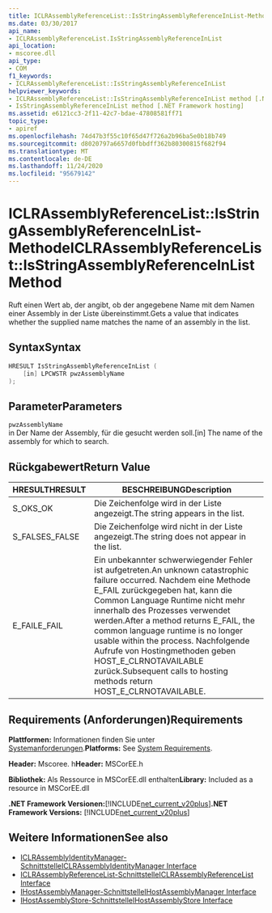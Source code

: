 ```yaml
---
title: ICLRAssemblyReferenceList::IsStringAssemblyReferenceInList-Methode
ms.date: 03/30/2017
api_name:
- ICLRAssemblyReferenceList.IsStringAssemblyReferenceInList
api_location:
- mscoree.dll
api_type:
- COM
f1_keywords:
- ICLRAssemblyReferenceList::IsStringAssemblyReferenceInList
helpviewer_keywords:
- ICLRAssemblyReferenceList::IsStringAssemblyReferenceInList method [.NET Framework hosting]
- IsStringAssemblyReferenceInList method [.NET Framework hosting]
ms.assetid: e6121cc3-2f11-42c7-bdae-47808581ff71
topic_type:
- apiref
ms.openlocfilehash: 74d47b3f55c10f65d47f726a2b96ba5e0b18b749
ms.sourcegitcommit: d8020797a6657d0fbbdff362b80300815f682f94
ms.translationtype: MT
ms.contentlocale: de-DE
ms.lasthandoff: 11/24/2020
ms.locfileid: "95679142"
---
```

# <a name="iclrassemblyreferencelistisstringassemblyreferenceinlist-method"></a><span data-ttu-id="70095-102">ICLRAssemblyReferenceList::IsStringAssemblyReferenceInList-Methode</span><span class="sxs-lookup"><span data-stu-id="70095-102">ICLRAssemblyReferenceList::IsStringAssemblyReferenceInList Method</span></span>

<span data-ttu-id="70095-103">Ruft einen Wert ab, der angibt, ob der angegebene Name mit dem Namen einer Assembly in der Liste übereinstimmt.</span><span class="sxs-lookup"><span data-stu-id="70095-103">Gets a value that indicates whether the supplied name matches the name of an assembly in the list.</span></span>  
  
## <a name="syntax"></a><span data-ttu-id="70095-104">Syntax</span><span class="sxs-lookup"><span data-stu-id="70095-104">Syntax</span></span>  
  
```cpp  
HRESULT IsStringAssemblyReferenceInList (  
    [in] LPCWSTR pwzAssemblyName  
);  
```  
  
## <a name="parameters"></a><span data-ttu-id="70095-105">Parameter</span><span class="sxs-lookup"><span data-stu-id="70095-105">Parameters</span></span>  

 `pwzAssemblyName`  
 <span data-ttu-id="70095-106">in Der Name der Assembly, für die gesucht werden soll.</span><span class="sxs-lookup"><span data-stu-id="70095-106">[in] The name of the assembly for which to search.</span></span>  
  
## <a name="return-value"></a><span data-ttu-id="70095-107">Rückgabewert</span><span class="sxs-lookup"><span data-stu-id="70095-107">Return Value</span></span>  
  
|<span data-ttu-id="70095-108">HRESULT</span><span class="sxs-lookup"><span data-stu-id="70095-108">HRESULT</span></span>|<span data-ttu-id="70095-109">BESCHREIBUNG</span><span class="sxs-lookup"><span data-stu-id="70095-109">Description</span></span>|  
|-------------|-----------------|  
|<span data-ttu-id="70095-110">S_OK</span><span class="sxs-lookup"><span data-stu-id="70095-110">S_OK</span></span>|<span data-ttu-id="70095-111">Die Zeichenfolge wird in der Liste angezeigt.</span><span class="sxs-lookup"><span data-stu-id="70095-111">The string appears in the list.</span></span>|  
|<span data-ttu-id="70095-112">S_FALSE</span><span class="sxs-lookup"><span data-stu-id="70095-112">S_FALSE</span></span>|<span data-ttu-id="70095-113">Die Zeichenfolge wird nicht in der Liste angezeigt.</span><span class="sxs-lookup"><span data-stu-id="70095-113">The string does not appear in the list.</span></span>|  
|<span data-ttu-id="70095-114">E_FAIL</span><span class="sxs-lookup"><span data-stu-id="70095-114">E_FAIL</span></span>|<span data-ttu-id="70095-115">Ein unbekannter schwerwiegender Fehler ist aufgetreten.</span><span class="sxs-lookup"><span data-stu-id="70095-115">An unknown catastrophic failure occurred.</span></span> <span data-ttu-id="70095-116">Nachdem eine Methode E_FAIL zurückgegeben hat, kann die Common Language Runtime nicht mehr innerhalb des Prozesses verwendet werden.</span><span class="sxs-lookup"><span data-stu-id="70095-116">After a method returns E_FAIL, the common language runtime is no longer usable within the process.</span></span> <span data-ttu-id="70095-117">Nachfolgende Aufrufe von Hostingmethoden geben HOST_E_CLRNOTAVAILABLE zurück.</span><span class="sxs-lookup"><span data-stu-id="70095-117">Subsequent calls to hosting methods return HOST_E_CLRNOTAVAILABLE.</span></span>|  
  
## <a name="requirements"></a><span data-ttu-id="70095-118">Requirements (Anforderungen)</span><span class="sxs-lookup"><span data-stu-id="70095-118">Requirements</span></span>  

 <span data-ttu-id="70095-119">**Plattformen:** Informationen finden Sie unter [Systemanforderungen](../../get-started/system-requirements.md).</span><span class="sxs-lookup"><span data-stu-id="70095-119">**Platforms:** See [System Requirements](../../get-started/system-requirements.md).</span></span>  
  
 <span data-ttu-id="70095-120">**Header:** Mscoree. h</span><span class="sxs-lookup"><span data-stu-id="70095-120">**Header:** MSCorEE.h</span></span>  
  
 <span data-ttu-id="70095-121">**Bibliothek:** Als Ressource in MSCorEE.dll enthalten</span><span class="sxs-lookup"><span data-stu-id="70095-121">**Library:** Included as a resource in MSCorEE.dll</span></span>  
  
 <span data-ttu-id="70095-122">**.NET Framework Versionen:**[!INCLUDE[net_current_v20plus](../../../../includes/net-current-v20plus-md.md)]</span><span class="sxs-lookup"><span data-stu-id="70095-122">**.NET Framework Versions:** [!INCLUDE[net_current_v20plus](../../../../includes/net-current-v20plus-md.md)]</span></span>  
  
## <a name="see-also"></a><span data-ttu-id="70095-123">Weitere Informationen</span><span class="sxs-lookup"><span data-stu-id="70095-123">See also</span></span>

- [<span data-ttu-id="70095-124">ICLRAssemblyIdentityManager-Schnittstelle</span><span class="sxs-lookup"><span data-stu-id="70095-124">ICLRAssemblyIdentityManager Interface</span></span>](iclrassemblyidentitymanager-interface.md)
- [<span data-ttu-id="70095-125">ICLRAssemblyReferenceList-Schnittstelle</span><span class="sxs-lookup"><span data-stu-id="70095-125">ICLRAssemblyReferenceList Interface</span></span>](iclrassemblyreferencelist-interface.md)
- [<span data-ttu-id="70095-126">IHostAssemblyManager-Schnittstelle</span><span class="sxs-lookup"><span data-stu-id="70095-126">IHostAssemblyManager Interface</span></span>](ihostassemblymanager-interface.md)
- [<span data-ttu-id="70095-127">IHostAssemblyStore-Schnittstelle</span><span class="sxs-lookup"><span data-stu-id="70095-127">IHostAssemblyStore Interface</span></span>](ihostassemblystore-interface.md)

